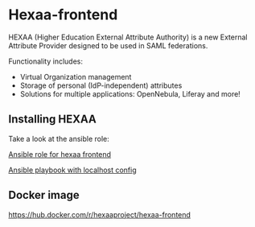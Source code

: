 Hexaa-frontend
========================

HEXAA (Higher Education External Attribute Authority) is a new External Attribute Provider designed to be used in SAML federations.

Functionality includes:

+ Virtual Organization management
+ Storage of personal (IdP-independent) attributes
+ Solutions for multiple applications: OpenNebula, Liferay and more!

Installing HEXAA
----------------

Take a look at the ansible role:

[Ansible role for hexaa frontend](https://github.com/hexaaproject/ansible-role-hexaa-frontend)

[Ansible playbook with localhost config](https://github.com/hexaaproject/ansible-hexaa)


Docker image
-------------
https://hub.docker.com/r/hexaaproject/hexaa-frontend
